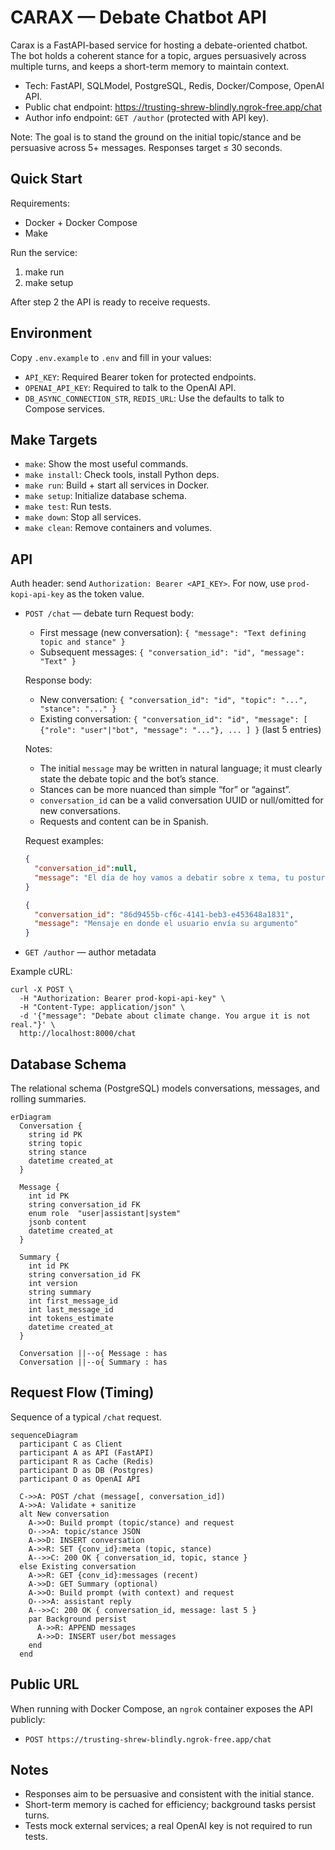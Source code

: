 # CARAX — Debate Chatbot API

Carax is a FastAPI-based service for hosting a debate-oriented chatbot. The bot holds a coherent stance for a topic, argues persuasively across multiple turns, and keeps a short-term memory to maintain context.

- Tech: FastAPI, SQLModel, PostgreSQL, Redis, Docker/Compose, OpenAI API.
- Public chat endpoint: https://trusting-shrew-blindly.ngrok-free.app/chat
- Author info endpoint: `GET /author` (protected with API key).

Note: The goal is to stand the ground on the initial topic/stance and be persuasive across 5+ messages. Responses target ≤ 30 seconds.

## Quick Start

Requirements:
- Docker + Docker Compose
- Make

Run the service:
1) make run
2) make setup

After step 2 the API is ready to receive requests.

## Environment

Copy `.env.example` to `.env` and fill in your values:
- `API_KEY`: Required Bearer token for protected endpoints.
- `OPENAI_API_KEY`: Required to talk to the OpenAI API.
- `DB_ASYNC_CONNECTION_STR`, `REDIS_URL`: Use the defaults to talk to Compose services.

## Make Targets

- `make`: Show the most useful commands.
- `make install`: Check tools, install Python deps.
- `make run`: Build + start all services in Docker.
- `make setup`: Initialize database schema.
- `make test`: Run tests.
- `make down`: Stop all services.
- `make clean`: Remove containers and volumes.

## API

Auth header: send `Authorization: Bearer <API_KEY>`. For now, use `prod-kopi-api-key` as the token value.

- `POST /chat` — debate turn
  Request body:
  - First message (new conversation): `{ "message": "Text defining topic and stance" }`
  - Subsequent messages: `{ "conversation_id": "id", "message": "Text" }`

  Response body:
  - New conversation: `{ "conversation_id": "id", "topic": "...", "stance": "..." }`
  - Existing conversation: `{ "conversation_id": "id", "message": [ {"role": "user"|"bot", "message": "..."}, ... ] }` (last 5 entries)

  Notes:
  - The initial `message` may be written in natural language; it must clearly state the debate topic and the bot’s stance.
  - Stances can be more nuanced than simple “for” or “against”.
  - `conversation_id` can be a valid conversation UUID or null/omitted for new conversations.
  - Requests and content can be in Spanish.

  Request examples:
  ```json
  {
    "conversation_id":null,
    "message": "El día de hoy vamos a debatir sobre x tema, tu postura es [aquí va la postura]"
  }
  ```

  ```json
  {
    "conversation_id": "86d9455b-cf6c-4141-beb3-e453648a1831",
    "message": "Mensaje en donde el usuario envía su argumento"
  }
  ```

- `GET /author` — author metadata

Example cURL:
```
curl -X POST \
  -H "Authorization: Bearer prod-kopi-api-key" \
  -H "Content-Type: application/json" \
  -d '{"message": "Debate about climate change. You argue it is not real."}' \
  http://localhost:8000/chat
```

## Database Schema

The relational schema (PostgreSQL) models conversations, messages, and rolling summaries.

```mermaid
erDiagram
  Conversation {
    string id PK
    string topic
    string stance
    datetime created_at
  }

  Message {
    int id PK
    string conversation_id FK
    enum role  "user|assistant|system"
    jsonb content
    datetime created_at
  }

  Summary {
    int id PK
    string conversation_id FK
    int version
    string summary
    int first_message_id
    int last_message_id
    int tokens_estimate
    datetime created_at
  }

  Conversation ||--o{ Message : has
  Conversation ||--o{ Summary : has
```

## Request Flow (Timing)

Sequence of a typical `/chat` request.

```mermaid
sequenceDiagram
  participant C as Client
  participant A as API (FastAPI)
  participant R as Cache (Redis)
  participant D as DB (Postgres)
  participant O as OpenAI API

  C->>A: POST /chat (message[, conversation_id])
  A->>A: Validate + sanitize
  alt New conversation
    A->>O: Build prompt (topic/stance) and request
    O-->>A: topic/stance JSON
    A->>D: INSERT conversation
    A->>R: SET {conv_id}:meta (topic, stance)
    A-->>C: 200 OK { conversation_id, topic, stance }
  else Existing conversation
    A->>R: GET {conv_id}:messages (recent)
    A->>D: GET Summary (optional)
    A->>O: Build prompt (with context) and request
    O-->>A: assistant reply
    A-->>C: 200 OK { conversation_id, message: last 5 }
    par Background persist
      A->>R: APPEND messages
      A->>D: INSERT user/bot messages
    end
  end
```

## Public URL

When running with Docker Compose, an `ngrok` container exposes the API publicly:
- `POST https://trusting-shrew-blindly.ngrok-free.app/chat`

## Notes

- Responses aim to be persuasive and consistent with the initial stance.
- Short-term memory is cached for efficiency; background tasks persist turns.
- Tests mock external services; a real OpenAI key is not required to run tests.
